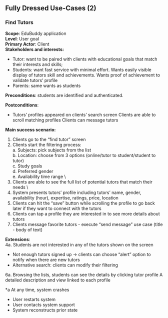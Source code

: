 ## Fully Dressed Use-Cases (2)

### Find Tutors
**Scope**: EduBuddy application \
**Level**: User goal \
**Primary Actor**: Client \
**Stakeholders and interests:** 
* Tutor: want to be paired with clients with educational goals that match their interests and skills; 
* Students: want fast service with minimal effort. Wants easily visible display of tutors skill and achievements. Wants proof of achievement to validate tutors’ profile 
* Parents: same wants as students 

**Preconditions**: students are identified and authenticated.

**Postconditions**:
* Tutors’ profiles appeared on clients’ search screen
Clients are able to scroll matching profiles
Clients can message tutors

**Main success scenario:**
1. Clients go to the “find tutor” screen
2. Clients start the filtering process: \
a. Subjects: pick subjects from the list \
b. Location: choose from 3 options (online/tutor to student/student to tutor)            
c. Study goals  \
d. Preferred gender\
e. Availability time range \
3. Clients are able to see the full list of potential tutors that match their needs \
4. System presents tutors’ profile including tutors’ name, gender, availability (hour), expertise, ratings, price, location
5. Clients can hit the “save” button while scrolling the profile to go back later if they want to connect with the tutors
6. Clients can tap a profile they are interested in to see more details about tutors
7. Clients message favorite tutors - execute “send message” use case (title - body of text)

**Extensions**: \
4a. Students are not interested in any of the tutors shown on the screen
* Not enough tutors signed up → clients can choose “alert” option to notify when there are new tutors
* Alternative search: clients can modify their filtering 

6a. Browsing the lists, students can see the details by clicking tutor profile
A detailed description and view linked to each profile 

*a At any time, system crashes
* User restarts system
* User contacts system support
* System reconstructs prior state
